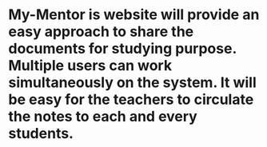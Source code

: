 # My-Mentor is website will provide an easy approach to share the documents for studying purpose. Multiple users can work simultaneously on the system. It will be easy for the teachers to circulate the notes to each and every students.
